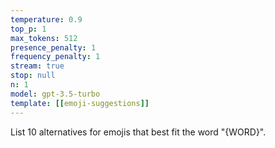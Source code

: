 ```yaml
---
temperature: 0.9
top_p: 1
max_tokens: 512
presence_penalty: 1
frequency_penalty: 1
stream: true
stop: null
n: 1
model: gpt-3.5-turbo
template: [[emoji-suggestions]]
---
```


List 10 alternatives for emojis that best fit the word "{WORD}".



